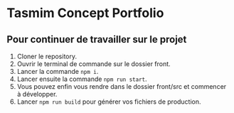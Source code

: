 # Tasmim Concept Portfolio

## Pour continuer de travailler sur le projet

1. Cloner le repository.
2. Ouvrir le terminal de commande sur le dossier front.
3. Lancer la commande `npm i`.
4. Lancer ensuite la commande `npm run start`.
5. Vous pouvez enfin vous rendre dans le dossier front/src et commencer à développer.
6. Lancer `npm run build` pour générer vos fichiers de production.
